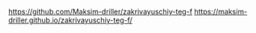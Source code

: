 https://github.com/Maksim-driller/zakrivayuschiy-teg-f
https://maksim-driller.github.io/zakrivayuschiy-teg-f/ 